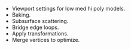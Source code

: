 - Viewport settings for low med hi poly models.
- Baking.
- Subsurface scattering.
- Bridge edge loops.
- Apply transformations.
- Merge vertices to optimize.